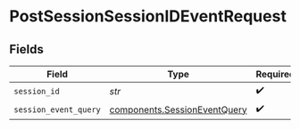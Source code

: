 # PostSessionSessionIDEventRequest


## Fields

| Field                                                                        | Type                                                                         | Required                                                                     | Description                                                                  |
| ---------------------------------------------------------------------------- | ---------------------------------------------------------------------------- | ---------------------------------------------------------------------------- | ---------------------------------------------------------------------------- |
| `session_id`                                                                 | *str*                                                                        | :heavy_check_mark:                                                           | N/A                                                                          |
| `session_event_query`                                                        | [components.SessionEventQuery](../../models/components/sessioneventquery.md) | :heavy_check_mark:                                                           | N/A                                                                          |
